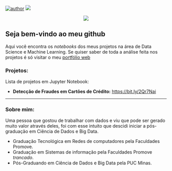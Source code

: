 [![author](https://img.shields.io/badge/author-nilsoncunha-red.svg)](https://www.linkedin.com/in/nilsoncunhan) 
[![](https://img.shields.io/badge/python-3.7+-blue.svg)](https://www.python.org/downloads/release/python-365/) 

<p align="center">
  <img src="/img/github_cover.png" >
</p>

## Seja bem-vindo ao meu github

Aqui você encontra os *notebooks* dos meus projetos na área de Data Science e Machine Learning. Se quiser saber de toda a análise feita nos projetos é só visitar o meu [portfólio web](https://nilsoncunha.github.io/portfolioweb/)

### Projetos:
Lista de projetos em Jupyter Notebook:

* **Detecção de Fraudes em Cartões de Crédito:** https://bit.ly/2Qr7Nai

---

### Sobre mim:

Uma pessoa que gostou de trabalhar com dados e viu que pode ser gerado muito valor através deles, foi com esse intuito que descidi iniciar a pós-graduação em Ciência de Dados e Big Data.

* Graduação Tecnológica em Redes de computadores pela Faculdades Promove.
* Graduação em Sistemas de informação pela Faculdades Promove *trancado*.
* Pós-Graduando em Ciência de Dados e Big Data pela PUC Minas.
